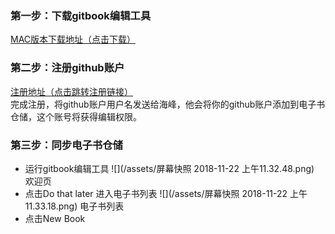 ### 第一步：下载gitbook编辑工具

[MAC版本下载地址（点击下载）](https://legacy.gitbook.com/editor)

### 第二步：注册github账户

[注册地址（点击跳转注册链接）](https://github.com/)  
完成注册，将github账户用户名发送给海峰，他会将你的github账户添加到电子书仓储，这个账号将获得编辑权限。

### 第三步：同步电子书仓储

* 运行gitbook编辑工具
  ![](/assets/屏幕快照 2018-11-22 上午11.32.48.png)
  欢迎页
* 点击Do that later 进入电子书列表
![](/assets/屏幕快照 2018-11-22 上午11.33.18.png)
电子书列表
* 点击New Book


